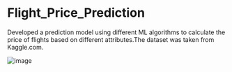 # Flight_Price_Prediction

Developed a prediction model using different ML algorithms to calculate the price of flights based on different attributes.The dataset was taken from Kaggle.com.

![image](https://user-images.githubusercontent.com/85283934/132105721-8155ba67-8edf-44e4-b00e-862f6298073c.png)
